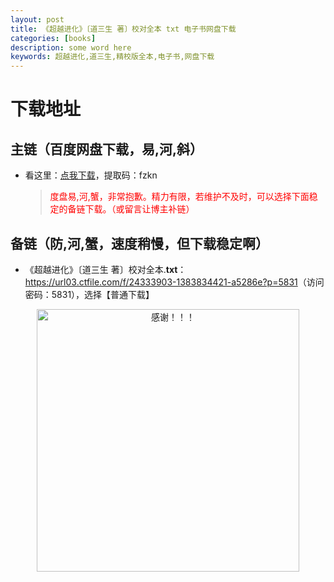 ```yaml
---
layout: post
title: 《超越进化》〔道三生 著〕校对全本 txt 电子书网盘下载
categories: [books]
description: some word here
keywords: 超越进化,道三生,精校版全本,电子书,网盘下载
---
```


# 下载地址

## 主链（百度网盘下载，易,河,斜）

- 看这里：[点我下载](https://pan.baidu.com/s/1iMXUbSbtZQZjDcqDmnWUyw?pwd=fzkn)，提取码：fzkn

  > <p style="color:red" >度盘易,河,蟹，非常抱歉。精力有限，若维护不及时，可以选择下面稳定的备链下载。（或留言让博主补链）</p>

## 备链（防,河,蟹，速度稍慢，但下载稳定啊）

- 《超越进化》〔道三生 著〕校对全本.**txt**：<https://url03.ctfile.com/f/24333903-1383834421-a5286e?p=5831>（访问密码：5831），选择【普通下载】

<div align="center"><img src="https://pic.imgdb.cn/item/6707df6bd29ded1a8ce37031.gif" alt="感谢！！！" width="420px" height="auto"/></div>
